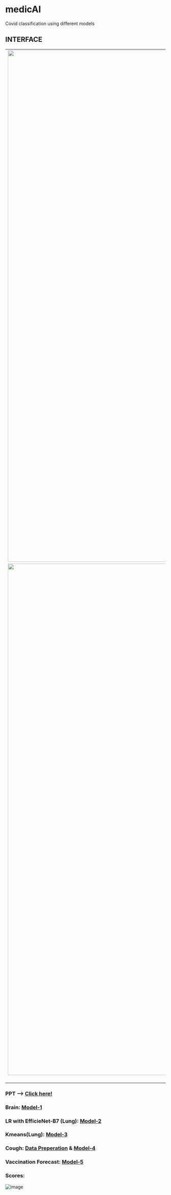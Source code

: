 # medicAI
Covid classification using different models 

## INTERFACE
| | | |
|:-------------------------:|:-------------------------:|:-------------------------:|
|<img width="1604" alt="screen shot 2017-08-07 at 12 18 15 pm" src="https://user-images.githubusercontent.com/68124256/130053029-12f56b08-edeb-44a6-a19a-61409a53f40b.jpg">  |  <img width="1604" alt="screen shot 2017-08-07 at 12 18 15 pm" src="https://user-images.githubusercontent.com/68124256/130052646-c02f6072-fb3f-4749-ba36-b252287631e6.jpg">|<img width="1604" alt="screen shot 2017-08-07 at 12 18 15 pm" src="https://user-images.githubusercontent.com/68124256/130052666-547b784d-655e-4ac6-871f-bcf9127b2cf3.jpg">|
|<img width="1604" alt="screen shot 2017-08-07 at 12 18 15 pm" src="https://user-images.githubusercontent.com/68124256/130052698-84c24edf-a525-4a84-8abb-dbf7f0efc567.jpg">  blah |  <img width="1604" alt="screen shot 2017-08-07 at 12 18 15 pm" src="https://user-images.githubusercontent.com/68124256/130052725-0336a3c6-f38e-400c-8fab-107b845eb051.jpg">|<img width="1604" alt="screen shot 2017-08-07 at 12 18 15 pm" src="https://user-images.githubusercontent.com/68124256/130052745-36492fbb-789c-4098-be5b-db3de61e6a9b.jpg">|


### PPT --> [Click here!](https://docs.google.com/presentation/d/1WjaSQanS6ejm_Vh1WCvU-DSOeG7dNhiwQEfRuRi922U/edit#slide=id.ge8092dc631_0_)

### Brain: [Model-1](https://www.kaggle.com/prabhu2599/notebook97eface6e5##-Model)

### LR with EfficieNet-B7 (Lung): [Model-2](https://www.kaggle.com/prabhu2599/covid-ps-98)

### Kmeans(Lung): [Model-3](https://www.kaggle.com/prabhu2599/covid-19-diagnosis-on-tpu-with-patients-clustering)

### Cough: [Data Preperation](https://www.kaggle.com/pattanafridahmed/cough-coswara) & [Model-4](https://colab.research.google.com/drive/1heoMM8XCGQS0HwnC6ZeqjNnU08l6WiBD)

### Vaccination Forecast: [Model-5](https://www.kaggle.com/pattanafridahmed/timeseries-analysis-of-vaccinations)

### Scores:
![image](https://user-images.githubusercontent.com/68124256/129453271-97d981cf-836b-4df6-9cb8-9c25b64f0c8c.png)
